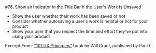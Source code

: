 #76. Show an Indicator in the Title Bar if the User's Work is Unsaved
-  Show the user whether their work has been saved or not
-  Consider whether autosaving a user's work is helpful or not for your product
-  Show your user that you respect the time and effort they've put into using your product

Excerpt From: ["101 UX Principles"](https://www.packtpub.com/web-development/101-ux-principles) book by Will Grant, published by Packt.
